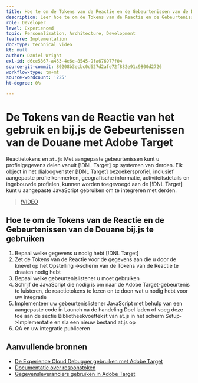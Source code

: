 ```yaml
---
title: Hoe te om de Tokens van de Reactie en de Gebeurtenissen van de Douane bij.js te gebruiken
description: Leer hoe te om de Tokens van de Reactie en de Gebeurtenissen van de Douane te gebruiken at.js om profielinformatie van Doel aan derdesystemen te delen.
role: Developer
level: Experienced
topic: Personalization, Architecture, Development
feature: Implementation
doc-type: technical video
kt: null
author: Daniel Wright
exl-id: d6ce5367-a453-4e6c-8545-9fa676977f04
source-git-commit: 80208b3ecbc0d627d2afe72f882e91c9800d2726
workflow-type: tm+mt
source-wordcount: '225'
ht-degree: 0%

---
```


# De Tokens van de Reactie van het gebruik en bij.js de Gebeurtenissen van de Douane met Adobe Target

Reactietokens en `at.js` Met aangepaste gebeurtenissen kunt u profielgegevens delen vanuit [!DNL Target] op systemen van derden. Elk object in het dialoogvenster [!DNL Target] bezoekersprofiel, inclusief aangepaste profielkenmerken, geografische informatie, activiteitsdetails en ingebouwde profielen, kunnen worden toegevoegd aan de [!DNL Target] kunt u aangepaste JavaScript gebruiken om te integreren met derden.

>[!VIDEO](https://video.tv.adobe.com/v/23253/?quality=12)

## Hoe te om de Tokens van de Reactie en de Gebeurtenissen van de Douane bij.js te gebruiken

1. Bepaal welke gegevens u nodig hebt [!DNL Target]
1. Zet de Tokens van de Reactie voor de gegevens aan die u door de knevel op het Opstelling ->scherm van de Tokens van de Reactie te draaien nodig hebt
1. Bepaal welke gebeurtenislistener u moet gebruiken
1. Schrijf de JavaScript die nodig is om naar de Adobe Target-gebeurtenis te luisteren, de reactietokens te lezen en te doen wat u nodig hebt voor uw integratie
1. Implementeer uw gebeurtenislistener JavaScript met behulp van een aangepaste code in Launch na de handeling Doel laden of voeg deze toe aan de sectie Bibliotheekvoettekst van at.js in het scherm Setup->Implementatie en sla een nieuw bestand at.js op
1. QA en uw integratie publiceren

## Aanvullende bronnen

* [De Experience Cloud Debugger gebruiken met Adobe Target](../troubleshooting/troubleshoot-with-the-experience-cloud-debugger.md)
* [Documentatie over responstoken](https://experienceleague.adobe.com/docs/target/using/administer/response-tokens.html?lang=en)
* [Gegevensleveranciers gebruiken in Adobe Target](use-data-providers-to-integrate-third-party-data.md)
